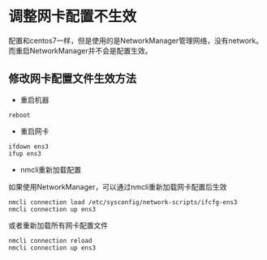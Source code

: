 # 调整网卡配置不生效

配置和centos7一样，但是使用的是NetworkManager管理网络，没有network。
而重启NetworkManager并不会是配置生效。

## 修改网卡配置文件生效方法

* 重启机器

`reboot`

* 重启网卡

```
ifdown ens3
ifup ens3
```

* nmcli重新加载配置

如果使用NetworkManager，可以通过nmcli重新加载网卡配置后生效

```
nmcli connection load /etc/sysconfig/network-scripts/ifcfg-ens3
nmcli connection up ens3
```

或者重新加载所有网卡配置文件

```
nmcli connection reload
nmcli connection up ens3
```
